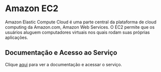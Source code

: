 # Amazon EC2

Amazon Elastic Compute Cloud é uma parte central da plataforma de cloud computing da Amazon.com, Amazon Web Services. O EC2 permite que os usuários aluguem computadores virtuais nos quais rodam suas próprias aplicações.

## Documentação e Acesso ao Serviço

Clique [aqui](https://aws.amazon.com/pt/ec2) para ver a documentação e acessar o serviço.